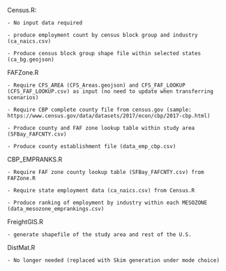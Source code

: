 Census.R: 

	- No input data required
	
	- produce employment count by census block group and industry (ca_naics.csv)
	
	- Produce census block group shape file within selected states (ca_bg.geojson)

FAFZone.R

	- Require CFS_AREA (CFS_Areas.geojson) and CFS_FAF_LOOKUP (CFS_FAF_LOOKUP.csv) as input (no need to update when transferring scenarios)
	
	- Require CBP complete county file from census.gov (sample: https://www.census.gov/data/datasets/2017/econ/cbp/2017-cbp.html)
	
	- Produce county and FAF zone lookup table within study area (SFBay_FAFCNTY.csv)
	
	- Produce county establishment file (data_emp_cbp.csv)

CBP_EMPRANKS.R

	- Require FAF zone county lookup table (SFBay_FAFCNTY.csv) from FAFZone.R 
	
	- Require state employment data (ca_naics.csv) from Census.R
	
	- Produce ranking of employment by industry within each MESOZONE (data_mesozone_emprankings.csv)

FreightGIS.R

	- generate shapefile of the study area and rest of the U.S.

DistMat.R

	- No longer needed (replaced with Skim generation under mode choice)
